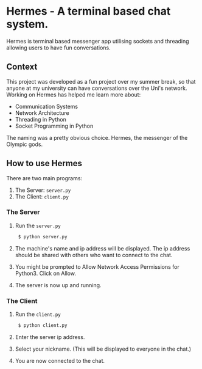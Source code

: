 # Hermes - A terminal based chat system.
Hermes is terminal based messenger app utilising sockets and threading allowing users to have fun conversations. 

## Context
This project was developed as a fun project over my summer break, so that anyone at my university can have conversations over the Uni's network. 
Working on Hermes has helped me learn more about:
- Communication Systems
- Network Architecture
- Threading in Python
- Socket Programming in Python


The naming was a pretty obvious choice. Hermes, the messenger of the Olympic gods.

## How to use Hermes
There are two main programs:
1. The Server: ```server.py```
2. The Client: ```client.py```

### The Server
1. Run the ```server.py```

   ```cmd
    $ python server.py
    ```

2. The machine's name and ip address will be displayed. The ip address should be shared with others who want to connect to the chat.
3. You might be prompted to Allow Network Access Permissions for Python3. Click on Allow.
4. The server is now up and running.

### The Client
1. Run the ```client.py```

   ```cmd
    $ python client.py
    ```
   
2. Enter the server ip address. 
3. Select your nickname. (This will be displayed to everyone in the chat.)
4. You are now connected to the chat.
